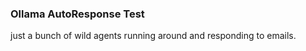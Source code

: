 ### Ollama AutoResponse Test ### 

just a bunch of wild agents running around and responding to emails.